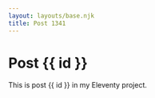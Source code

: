```yaml
---
layout: layouts/base.njk
title: Post 1341
---
```


# Post {{ id }}

This is post {{ id }} in my Eleventy project.
